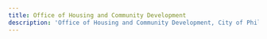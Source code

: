 ```yaml
---
title: Office of Housing and Community Development
description: 'Office of Housing and Community Development, City of Philadelphia'
---
```

